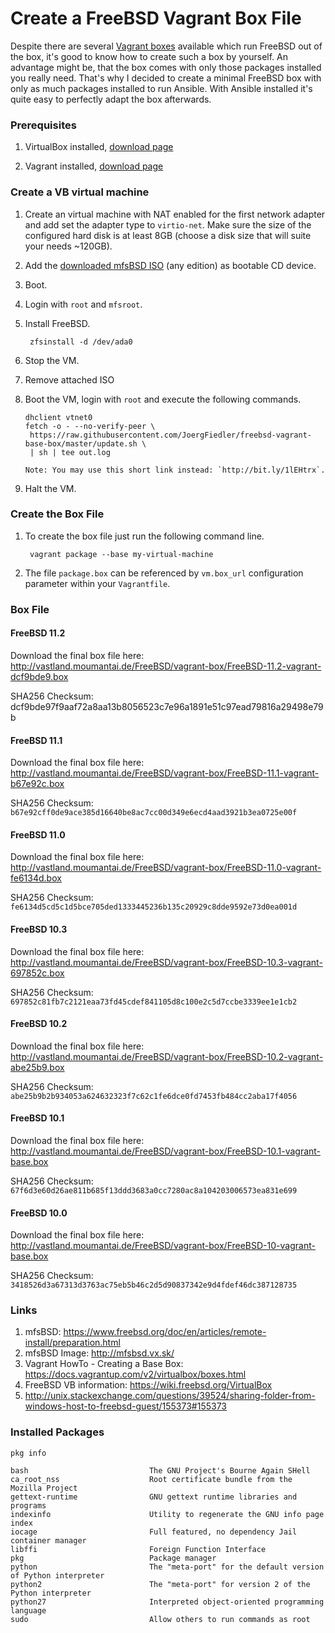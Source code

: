 # Create a FreeBSD Vagrant Box File

Despite there are several [Vagrant boxes](http://www.vagrantbox.es/) available
which run FreeBSD out of the box, it's good to know how to create such a box by
yourself. An advantage might be, that the box comes with only those packages
installed you really need. That's why I decided to create a minimal FreeBSD box
with only as much packages installed to run Ansible. With Ansible installed it's
quite easy to perfectly adapt the box afterwards.

### Prerequisites

1. VirtualBox installed, [download
page](https://www.virtualbox.org/wiki/Downloads)

2. Vagrant installed, [download page](https://www.vagrantup.com/downloads.html)

### Create a VB virtual machine

1. Create an virtual machine with NAT enabled for the first network adapter
and add set the adapter type to `virtio-net`. Make sure the size of the
configured hard disk is at least 8GB (choose a disk size that will suite your
needs ~120GB).

2. Add the [downloaded mfsBSD ISO](http://mfsbsd.vx.sk/) (any edition) 
as bootable CD device.

3. Boot.

4. Login with `root` and `mfsroot`.

5. Install FreeBSD.

        zfsinstall -d /dev/ada0

8. Stop the VM.
9. Remove attached ISO
10. Boot the VM, login with `root` and execute the following commands.

        dhclient vtnet0
        fetch -o - --no-verify-peer \
         https://raw.githubusercontent.com/JoergFiedler/freebsd-vagrant-base-box/master/update.sh \
         | sh | tee out.log

        Note: You may use this short link instead: `http://bit.ly/1lEHtrx`.

11. Halt the VM.

### Create the Box File

1. To create the box file just run the following command line.

        vagrant package --base my-virtual-machine

2. The file `package.box` can be referenced by `vm.box_url` configuration
parameter within your `Vagrantfile`.


### Box File

#### FreeBSD 11.2

Download the final box file here: http://vastland.moumantai.de/FreeBSD/vagrant-box/FreeBSD-11.2-vagrant-dcf9bde9.box

SHA256 Checksum: dcf9bde97f9aaf72a8aa13b8056523c7e96a1891e51c97ead79816a29498e79b

#### FreeBSD 11.1

Download the final box file here: http://vastland.moumantai.de/FreeBSD/vagrant-box/FreeBSD-11.1-vagrant-b67e92c.box

SHA256 Checksum:  `b67e92cff0de9ace385d16640be8ac7cc00d349e6ecd4aad3921b3ea0725e00f`

#### FreeBSD 11.0

Download the final box file here: http://vastland.moumantai.de/FreeBSD/vagrant-box/FreeBSD-11.0-vagrant-fe6134d.box

SHA256 Checksum: `fe6134d5cd5c1d5bce705ded1333445236b135c20929c8dde9592e73d0ea001d`

#### FreeBSD 10.3

Download the final box file here: http://vastland.moumantai.de/FreeBSD/vagrant-box/FreeBSD-10.3-vagrant-697852c.box

SHA256 Checksum: `697852c81fb7c2121eaa73fd45cdef841105d8c100e2c5d7ccbe3339ee1e1cb2`

#### FreeBSD 10.2

Download the final box file here: http://vastland.moumantai.de/FreeBSD/vagrant-box/FreeBSD-10.2-vagrant-abe25b9.box

SHA256 Checksum: `abe25b9b2b934053a624632323f7c62c1fe6dce0fd7453fb484cc2aba17f4056`

#### FreeBSD 10.1
Download the final box file here: http://vastland.moumantai.de/FreeBSD/vagrant-box/FreeBSD-10.1-vagrant-base.box

SHA256 Checksum: `67f6d3e60d26ae811b685f13ddd3683a0cc7280ac8a104203006573ea831e699`

#### FreeBSD 10.0
Download the final box file here: http://vastland.moumantai.de/FreeBSD/vagrant-box/FreeBSD-10-vagrant-base.box

SHA256 Checksum: `3418526d3a67313d3763ac75eb5b46c2d5d90837342e9d4fdef46dc387128735`

### Links
1. mfsBSD: https://www.freebsd.org/doc/en/articles/remote-install/preparation.html
2. mfsBSD Image: http://mfsbsd.vx.sk/
3. Vagrant HowTo - Creating a Base Box: https://docs.vagrantup.com/v2/virtualbox/boxes.html
4. FreeBSD VB information: https://wiki.freebsd.org/VirtualBox
5. http://unix.stackexchange.com/questions/39524/sharing-folder-from-windows-host-to-freebsd-guest/155373#155373

### Installed Packages

`pkg info`

    bash                           The GNU Project's Bourne Again SHell
    ca_root_nss                    Root certificate bundle from the Mozilla Project
    gettext-runtime                GNU gettext runtime libraries and programs
    indexinfo                      Utility to regenerate the GNU info page index
    iocage                         Full featured, no dependency Jail container manager
    libffi                         Foreign Function Interface
    pkg                            Package manager
    python                         The "meta-port" for the default version of Python interpreter
    python2                        The "meta-port" for version 2 of the Python interpreter
    python27                       Interpreted object-oriented programming language
    sudo                           Allow others to run commands as root
